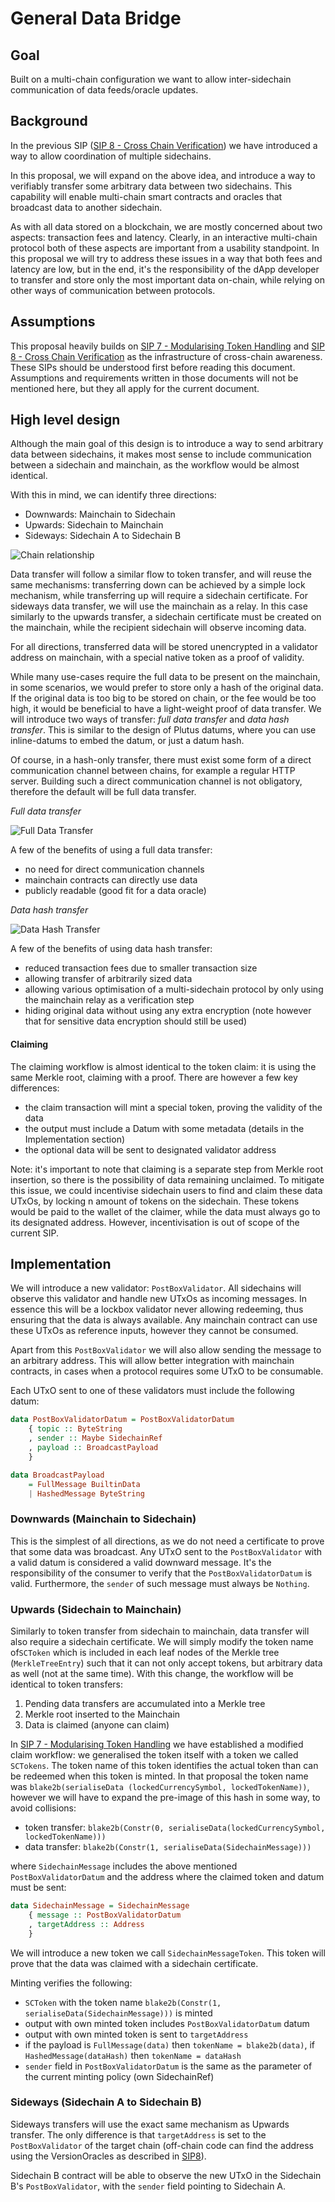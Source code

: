 # General Data Bridge

## Goal

Built on a multi-chain configuration we want to allow inter-sidechain
communication of data feeds/oracle updates.

## Background

In the previous SIP ([SIP 8 - Cross Chain Verification][crosschainver]) we have
introduced a way to allow coordination of multiple sidechains.

In this proposal, we will expand on the above idea, and introduce a way to
verifiably transfer some arbitrary data between two sidechains. This capability
will enable multi-chain smart contracts and oracles that broadcast data to
another sidechain.

As with all data stored on a blockchain, we are mostly concerned about two
aspects: transaction fees and latency. Clearly, in an interactive multi-chain
protocol both of these aspects are important from a usability standpoint. In this
proposal we will try to address these issues in a way that both fees and latency
are low, but in the end, it's the responsibility of the dApp developer to
transfer and store only the most important data on-chain, while relying on
other ways of communication between protocols.

## Assumptions

This proposal heavily builds on [SIP 7 - Modularising Token Handling][modulartokens]
and [SIP 8 - Cross Chain Verification][crosschainver] as the infrastructure of
cross-chain awareness. These SIPs should be understood first before reading this
document. Assumptions and requirements written in those documents will not
be mentioned here, but they all apply for the current document.

##  High level design

Although the main goal of this design is to introduce a way to send arbitrary
data between sidechains, it makes most sense to include communication between
a sidechain and mainchain, as the workflow would be almost identical.

With this in mind, we can identify three directions:

- Downwards: Mainchain to Sidechain
- Upwards: Sidechain to Mainchain
- Sideways: Sidechain A to Sidechain B

![Chain relationship](./09-GeneralDataBridge/Relationship.svg)

Data transfer will follow a similar flow to token transfer, and will reuse the
same mechanisms: transferring down can be achieved by a simple lock mechanism,
while transferring up will require a sidechain certificate. For sideways data
transfer, we will use the mainchain as a relay. In this case similarly to the
upwards transfer, a sidechain certificate must be created on the mainchain,
while the recipient sidechain will observe incoming data.

For all directions, transferred data will be stored unencrypted in a validator
address on mainchain, with a special native token as a proof of validity.

While many use-cases require the full data to be present on the mainchain,
in some scenarios, we would prefer to store only a hash of the original
data. If the original data is too big to be stored on chain, or
the fee would be too high, it would be beneficial to have a light-weight proof
of data transfer. We will introduce two ways of transfer: _full data transfer_
and _data hash transfer_. This is similar to the design of Plutus datums, where
you can use inline-datums to embed the datum, or just a datum hash.

Of course, in a hash-only transfer, there must exist some form of a direct
communication channel between chains, for example a regular HTTP server. Building
such a direct communication channel is not obligatory, therefore the default
will be full data transfer.

_Full data transfer_

![Full Data Transfer](./09-GeneralDataBridge/FullData.svg)

A few of the benefits of using a full data transfer:
- no need for direct communication channels
- mainchain contracts can directly use data
- publicly readable (good fit for a data oracle)

_Data hash transfer_

![Data Hash Transfer](./09-GeneralDataBridge/HashOnly.svg)

A few of the benefits of using data hash transfer:
- reduced transaction fees due to smaller transaction size
- allowing transfer of arbitrarily sized data
- allowing various optimisation of a multi-sidechain protocol by only using the
  mainchain relay as a verification step
- hiding original data without using any extra encryption (note however that
  for sensitive data encryption should still be used)

#### Claiming

The claiming workflow is almost identical to the token claim: it is using the
same Merkle root, claiming with a proof. There are however a few key differences:
- the claim transaction will mint a special token, proving the validity of the data
- the output must include a Datum with some metadata (details in the Implementation
  section)
- the optional data will be sent to designated validator address

Note: it's important to note that claiming is a separate step from Merkle root
insertion, so there is the possibility of data remaining unclaimed. To mitigate
this issue, we could incentivise sidechain users to find and claim these data
UTxOs, by locking n amount of tokens on the sidechain. These tokens would be
paid to the wallet of the claimer, while the data must always go to its
designated address. However, incentivisation is out of scope of the current SIP.

## Implementation

We will introduce a new validator: `PostBoxValidator`. All sidechains will
observe this validator and handle new UTxOs as incoming messages. In essence
this will be a lockbox validator never allowing redeeming, thus ensuring that
the data is always available. Any mainchain contract can use these UTxOs as
reference inputs, however they cannot be consumed.

Apart from this `PostBoxValidator` we will also allow sending the message to
an arbitrary address. This will allow better integration with mainchain
contracts, in cases when a protocol requires some UTxO to be consumable.

Each UTxO sent to one of these validators must include the following datum:

```haskell
data PostBoxValidatorDatum = PostBoxValidatorDatum
    { topic :: ByteString
    , sender :: Maybe SidechainRef
    , payload :: BroadcastPayload
    }

data BroadcastPayload
    = FullMessage BuiltinData
    | HashedMessage ByteString
```

### Downwards (Mainchain to Sidechain)

This is the simplest of all directions, as we do not need a certificate to prove
that some data was broadcast. Any UTxO sent to the `PostBoxValidator` with a
valid datum is considered a valid downward message. It's the responsibility of
the consumer to verify that the `PostBoxValidatorDatum` is valid. Furthermore,
the `sender` of such message must always be `Nothing`.

### Upwards (Sidechain to Mainchain)

Similarly to token transfer from sidechain to mainchain, data transfer will also
require a sidechain certificate. We will simply modify the token name of`SCToken`
which is included in each leaf nodes of the Merkle tree (`MerkleTreeEntry`) such
that it can not only accept tokens, but arbitrary data as well
(not at the same time). With this change, the workflow will be identical to
token transfers:

1. Pending data transfers are accumulated into a Merkle tree
2. Merkle root inserted to the Mainchain
3. Data is claimed (anyone can claim)

In [SIP 7 - Modularising Token Handling][modulartokens] we have established
a modified claim workflow: we generalised the token itself with a token we
called `SCTokens`. The token name of this token identifies the actual token
than can be redeemed when this token is minted. In that proposal the token name
was `blake2b(serialiseData (lockedCurrencySymbol, lockedTokenName))`, however
we will have to expand the pre-image of this hash in some way, to avoid
collisions:
- token transfer: `blake2b(Constr(0, serialiseData(lockedCurrencySymbol, lockedTokenName)))`
- data transfer: `blake2b(Constr(1, serialiseData(SidechainMessage)))`

where `SidechainMessage` includes the above mentioned `PostBoxValidatorDatum` and
the address where the claimed token and datum must be sent:

```haskell
data SidechainMessage = SidechainMessage
    { message :: PostBoxValidatorDatum
    , targetAddress :: Address
    }
```

We will introduce a new token we call `SidechainMessageToken`. This token will
prove that the data was claimed with a sidechain certificate.

Minting verifies the following:
- `SCToken` with the token name `blake2b(Constr(1, serialiseData(SidechainMessage)))`
  is minted
- output with own minted token includes `PostBoxValidatorDatum` datum
- output with own minted token is sent to `targetAddress`
- if the payload is `FullMessage(data)` then `tokenName = blake2b(data)`,
  if `HashedMessage(dataHash)` then `tokenName = dataHash`
- `sender` field in `PostBoxValidatorDatum` is the same as the parameter of the
  current minting policy (own SidechainRef)

### Sideways (Sidechain A to Sidechain B)

Sideways transfers will use the exact same mechanism as Upwards transfer.
The only difference is that `targetAddress` is set to the `PostBoxValidator`
of the target chain (off-chain code can find the address using the
VersionOracles as described in [SIP8][crosschainver]).

Sidechain B contract will be able to observe the new UTxO in the
Sidechain B's `PostBoxValidator`, with the `sender` field pointing to
Sidechain A.

[modulartokens]: ./07-ModularisingTokenHandling.md
[crosschainver]: ./08-CrossChainVerification.md
